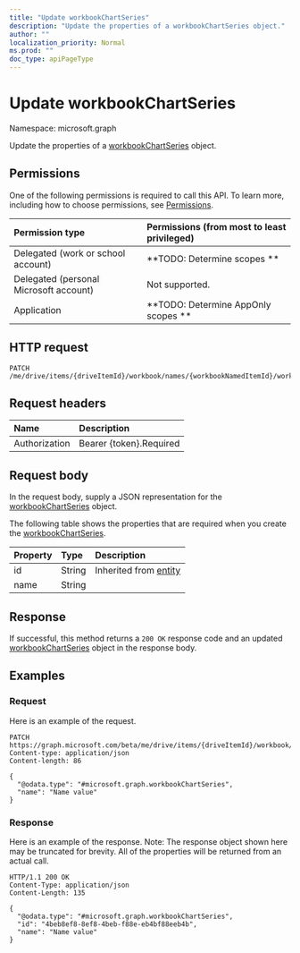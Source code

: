 ```yaml
---
title: "Update workbookChartSeries"
description: "Update the properties of a workbookChartSeries object."
author: ""
localization_priority: Normal
ms.prod: ""
doc_type: apiPageType
---
```


# Update workbookChartSeries

Namespace: microsoft.graph

Update the properties of a [workbookChartSeries](../resources/workbookchartseries.md) object.

## Permissions
One of the following permissions is required to call this API. To learn more, including how to choose permissions, see [Permissions](/concepts/permissions-reference.md).

|Permission type|Permissions (from most to least privileged)|
|:---|:---|
|Delegated (work or school account)|**TODO: Determine scopes **|
|Delegated (personal Microsoft account)|Not supported.|
|Application|**TODO: Determine AppOnly scopes **|

## HTTP request
<!-- {
  "blockType": "ignored"
}
-->
``` http
PATCH /me/drive/items/{driveItemId}/workbook/names/{workbookNamedItemId}/worksheet/charts/{workbookChartId}/series/{workbookChartSeriesId}
```

## Request headers
|Name|Description|
|:---|:---|
|Authorization|Bearer {token}.Required|

## Request body
In the request body, supply a JSON representation for the [workbookChartSeries](../resources/workbookchartseries.md) object.

The following table shows the properties that are required when you create the [workbookChartSeries](../resources/workbookchartseries.md).

|Property|Type|Description|
|:---|:---|:---|
|id|String| Inherited from [entity](../resources/entity.md)|
|name|String||



## Response
If successful, this method returns a `200 OK` response code and an updated [workbookChartSeries](../resources/workbookchartseries.md) object in the response body.

## Examples

### Request
Here is an example of the request.
<!-- {
  "blockType": "request",
  "name": "update_workbookchartseries"
}
-->
``` http
PATCH https://graph.microsoft.com/beta/me/drive/items/{driveItemId}/workbook/names/{workbookNamedItemId}/worksheet/charts/{workbookChartId}/series/{workbookChartSeriesId}
Content-type: application/json
Content-length: 86

{
  "@odata.type": "#microsoft.graph.workbookChartSeries",
  "name": "Name value"
}
```

### Response
Here is an example of the response. Note: The response object shown here may be truncated for brevity. All of the properties will be returned from an actual call.
<!-- {
  "blockType": "response",
  "truncated": true
}
-->
``` http
HTTP/1.1 200 OK
Content-Type: application/json
Content-Length: 135

{
  "@odata.type": "#microsoft.graph.workbookChartSeries",
  "id": "4beb8ef8-8ef8-4beb-f88e-eb4bf88eeb4b",
  "name": "Name value"
}
```

